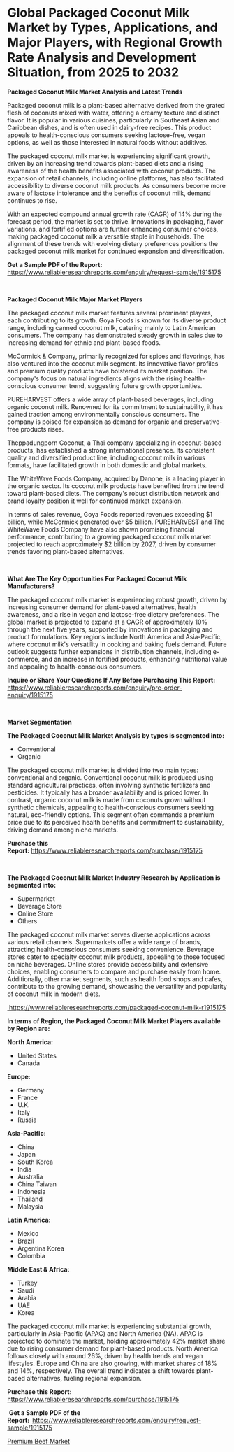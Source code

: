 <p><h1>Global Packaged Coconut Milk Market by Types, Applications, and Major Players, with Regional Growth Rate Analysis and Development Situation, from 2025 to 2032</h1></p><p><strong>Packaged Coconut Milk Market Analysis and Latest Trends</strong></p>
<p><p>Packaged coconut milk is a plant-based alternative derived from the grated flesh of coconuts mixed with water, offering a creamy texture and distinct flavor. It is popular in various cuisines, particularly in Southeast Asian and Caribbean dishes, and is often used in dairy-free recipes. This product appeals to health-conscious consumers seeking lactose-free, vegan options, as well as those interested in natural foods without additives.</p><p>The packaged coconut milk market is experiencing significant growth, driven by an increasing trend towards plant-based diets and a rising awareness of the health benefits associated with coconut products. The expansion of retail channels, including online platforms, has also facilitated accessibility to diverse coconut milk products. As consumers become more aware of lactose intolerance and the benefits of coconut milk, demand continues to rise.</p><p>With an expected compound annual growth rate (CAGR) of 14% during the forecast period, the market is set to thrive. Innovations in packaging, flavor variations, and fortified options are further enhancing consumer choices, making packaged coconut milk a versatile staple in households. The alignment of these trends with evolving dietary preferences positions the packaged coconut milk market for continued expansion and diversification.</p></p>
<p><strong>Get a Sample PDF of the Report:&nbsp;</strong> <a href="https://www.reliableresearchreports.com/enquiry/request-sample/1915175?utm_campaign=2269&utm_medium=2&utm_source=Github&utm_content=ia&utm_term=07042025&utm_id=packaged-coconut-milk">https://www.reliableresearchreports.com/enquiry/request-sample/1915175</a></p>
<p>&nbsp;</p>
<p><strong>Packaged Coconut Milk Major Market Players</strong></p>
<p><p>The packaged coconut milk market features several prominent players, each contributing to its growth. Goya Foods is known for its diverse product range, including canned coconut milk, catering mainly to Latin American consumers. The company has demonstrated steady growth in sales due to increasing demand for ethnic and plant-based foods.</p><p>McCormick & Company, primarily recognized for spices and flavorings, has also ventured into the coconut milk segment. Its innovative flavor profiles and premium quality products have bolstered its market position. The company's focus on natural ingredients aligns with the rising health-conscious consumer trend, suggesting future growth opportunities.</p><p>PUREHARVEST offers a wide array of plant-based beverages, including organic coconut milk. Renowned for its commitment to sustainability, it has gained traction among environmentally conscious consumers. The company is poised for expansion as demand for organic and preservative-free products rises.</p><p>Theppadungporn Coconut, a Thai company specializing in coconut-based products, has established a strong international presence. Its consistent quality and diversified product line, including coconut milk in various formats, have facilitated growth in both domestic and global markets. </p><p>The WhiteWave Foods Company, acquired by Danone, is a leading player in the organic sector. Its coconut milk products have benefited from the trend toward plant-based diets. The company's robust distribution network and brand loyalty position it well for continued market expansion.</p><p>In terms of sales revenue, Goya Foods reported revenues exceeding $1 billion, while McCormick generated over $5 billion. PUREHARVEST and The WhiteWave Foods Company have also shown promising financial performance, contributing to a growing packaged coconut milk market projected to reach approximately $2 billion by 2027, driven by consumer trends favoring plant-based alternatives.</p></p>
<p>&nbsp;</p>
<p><strong>What Are The Key Opportunities For Packaged Coconut Milk Manufacturers?</strong></p>
<p><p>The packaged coconut milk market is experiencing robust growth, driven by increasing consumer demand for plant-based alternatives, health awareness, and a rise in vegan and lactose-free dietary preferences. The global market is projected to expand at a CAGR of approximately 10% through the next five years, supported by innovations in packaging and product formulations. Key regions include North America and Asia-Pacific, where coconut milk's versatility in cooking and baking fuels demand. Future outlook suggests further expansions in distribution channels, including e-commerce, and an increase in fortified products, enhancing nutritional value and appealing to health-conscious consumers.</p></p>
<p><strong>Inquire or Share Your Questions If Any Before Purchasing This Report:</strong> <a href="https://www.reliableresearchreports.com/enquiry/pre-order-enquiry/1915175?utm_campaign=2269&utm_medium=2&utm_source=Github&utm_content=ia&utm_term=07042025&utm_id=packaged-coconut-milk">https://www.reliableresearchreports.com/enquiry/pre-order-enquiry/1915175</a></p>
<p>&nbsp;</p>
<p><strong>Market Segmentation</strong></p>
<p><strong>The Packaged Coconut Milk Market Analysis by types is segmented into:</strong></p>
<p><ul><li>Conventional</li><li>Organic</li></ul></p>
<p><p>The packaged coconut milk market is divided into two main types: conventional and organic. Conventional coconut milk is produced using standard agricultural practices, often involving synthetic fertilizers and pesticides. It typically has a broader availability and is priced lower. In contrast, organic coconut milk is made from coconuts grown without synthetic chemicals, appealing to health-conscious consumers seeking natural, eco-friendly options. This segment often commands a premium price due to its perceived health benefits and commitment to sustainability, driving demand among niche markets.</p></p>
<p><strong>Purchase this Report:&nbsp;</strong><a href="https://www.reliableresearchreports.com/purchase/1915175?utm_campaign=2269&utm_medium=2&utm_source=Github&utm_content=ia&utm_term=07042025&utm_id=packaged-coconut-milk">https://www.reliableresearchreports.com/purchase/1915175</a></p>
<p>&nbsp;</p>
<p><strong>The Packaged Coconut Milk Market Industry Research by Application is segmented into:</strong></p>
<p><ul><li>Supermarket</li><li>Beverage Store</li><li>Online Store</li><li>Others</li></ul></p>
<p><p>The packaged coconut milk market serves diverse applications across various retail channels. Supermarkets offer a wide range of brands, attracting health-conscious consumers seeking convenience. Beverage stores cater to specialty coconut milk products, appealing to those focused on niche beverages. Online stores provide accessibility and extensive choices, enabling consumers to compare and purchase easily from home. Additionally, other market segments, such as health food shops and cafes, contribute to the growing demand, showcasing the versatility and popularity of coconut milk in modern diets.</p></p>
<p><a href="https://www.reliableresearchreports.com/packaged-coconut-milk-r1915175?utm_campaign=2269&utm_medium=2&utm_source=Github&utm_content=ia&utm_term=07042025&utm_id=packaged-coconut-milk">&nbsp;https://www.reliableresearchreports.com/packaged-coconut-milk-r1915175</a></p>
<p><strong>In terms of Region, the Packaged Coconut Milk Market Players available by Region are:</strong></p>
<p>
    <p> <strong> North America: </strong>
        <ul>
            <li>United States</li>
            <li>Canada</li>
        </ul>
        </p> 
    <p> <strong> Europe: </strong>
        <ul>
            <li>Germany</li>
            <li>France</li>
            <li>U.K.</li>
            <li>Italy</li>
            <li>Russia</li>
        </ul>
        </p> 
    <p> <strong> Asia-Pacific: </strong>
        <ul>
            <li>China</li>
            <li>Japan</li>
            <li>South Korea</li>
            <li>India</li>
            <li>Australia</li>
            <li>China Taiwan</li>
            <li>Indonesia</li>
            <li>Thailand</li>
            <li>Malaysia</li>
        </ul>
        </p> 
    <p> <strong> Latin America: </strong>
        <ul>
            <li>Mexico</li>
            <li>Brazil</li>
            <li>Argentina Korea</li>
            <li>Colombia</li>
        </ul>
        </p> 
    <p> <strong> Middle East & Africa: </strong>
        <ul>
            <li>Turkey</li>
            <li>Saudi</li>
            <li>Arabia</li>
            <li>UAE</li>
            <li>Korea</li>
        </ul>
    </p>
    </p>
<p><p>The packaged coconut milk market is experiencing substantial growth, particularly in Asia-Pacific (APAC) and North America (NA). APAC is projected to dominate the market, holding approximately 42% market share due to rising consumer demand for plant-based products. North America follows closely with around 26%, driven by health trends and vegan lifestyles. Europe and China are also growing, with market shares of 18% and 14%, respectively. The overall trend indicates a shift towards plant-based alternatives, fueling regional expansion.</p></p>
<p><strong>Purchase this Report: </strong><a href="https://www.reliableresearchreports.com/purchase/1915175?utm_campaign=2269&utm_medium=2&utm_source=Github&utm_content=ia&utm_term=07042025&utm_id=packaged-coconut-milk">https://www.reliableresearchreports.com/purchase/1915175</a></p>
<p>&nbsp;<strong>Get a Sample PDF of the Report:&nbsp;&nbsp;</strong><a href="https://www.reliableresearchreports.com/enquiry/request-sample/1915175?utm_campaign=2269&utm_medium=2&utm_source=Github&utm_content=ia&utm_term=07042025&utm_id=packaged-coconut-milk">https://www.reliableresearchreports.com/enquiry/request-sample/1915175</a></p>
<p><strong></strong></p>
<p><p><a href="https://github.com/juniordelafrance/Market-Research-Report-List-5/blob/main/premium-beef-market.md?utm_campaign=2269&utm_medium=2&utm_source=Github&utm_content=ia&utm_term=07042025&utm_id=packaged-coconut-milk">Premium Beef Market</a></p></p>